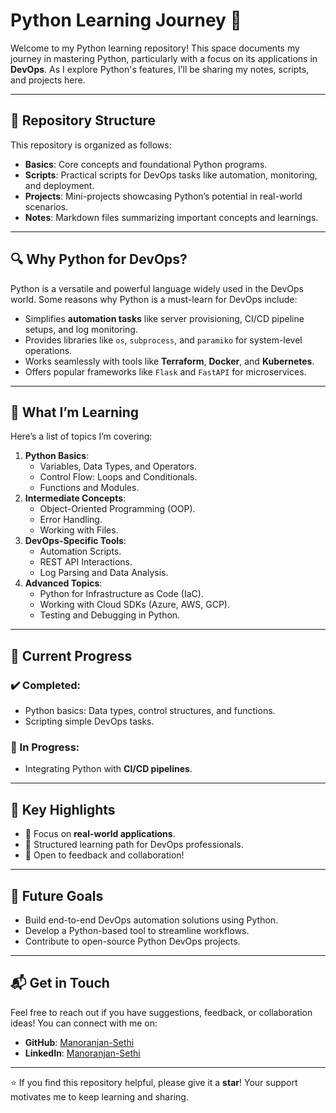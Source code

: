 # Python Learning Journey 🚀

Welcome to my Python learning repository! This space documents my journey in mastering Python, particularly with a focus on its applications in **DevOps**. As I explore Python's features, I’ll be sharing my notes, scripts, and projects here.

---

## 🧩 Repository Structure

This repository is organized as follows:

- **Basics**: Core concepts and foundational Python programs.
- **Scripts**: Practical scripts for DevOps tasks like automation, monitoring, and deployment.
- **Projects**: Mini-projects showcasing Python’s potential in real-world scenarios.
- **Notes**: Markdown files summarizing important concepts and learnings.

---

## 🔍 Why Python for DevOps?

Python is a versatile and powerful language widely used in the DevOps world. Some reasons why Python is a must-learn for DevOps include:

- Simplifies **automation tasks** like server provisioning, CI/CD pipeline setups, and log monitoring.
- Provides libraries like `os`, `subprocess`, and `paramiko` for system-level operations.
- Works seamlessly with tools like **Terraform**, **Docker**, and **Kubernetes**.
- Offers popular frameworks like `Flask` and `FastAPI` for microservices.

---

## 📖 What I’m Learning

Here’s a list of topics I’m covering:

1. **Python Basics**:
   - Variables, Data Types, and Operators.
   - Control Flow: Loops and Conditionals.
   - Functions and Modules.
2. **Intermediate Concepts**:
   - Object-Oriented Programming (OOP).
   - Error Handling.
   - Working with Files.
3. **DevOps-Specific Tools**:
   - Automation Scripts.
   - REST API Interactions.
   - Log Parsing and Data Analysis.
4. **Advanced Topics**:
   - Python for Infrastructure as Code (IaC).
   - Working with Cloud SDKs (Azure, AWS, GCP).
   - Testing and Debugging in Python.

---

## 📂 Current Progress

### ✔️ Completed:
- Python basics: Data types, control structures, and functions.
- Scripting simple DevOps tasks.

### 🔄 In Progress:
- Integrating Python with **CI/CD pipelines**.

---

## 📌 Key Highlights

- 🔑 Focus on **real-world applications**.
- 📂 Structured learning path for DevOps professionals.
- 📜 Open to feedback and collaboration!

---

## 🚀 Future Goals

- Build end-to-end DevOps automation solutions using Python.
- Develop a Python-based tool to streamline workflows.
- Contribute to open-source Python DevOps projects.

---

## 📬 Get in Touch

Feel free to reach out if you have suggestions, feedback, or collaboration ideas! You can connect with me on:

- **GitHub**: [Manoranjan-Sethi](https://github.com/Manoranjan-Sethi)
- **LinkedIn**: [Manoranjan-Sethi](https://www.linkedin.com/in/manoranjan-sethi/)

---

⭐ If you find this repository helpful, please give it a **star**! Your support motivates me to keep learning and sharing.
